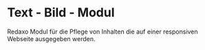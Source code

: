 # Text - Bild - Modul

Redaxo Modul für die Pflege von Inhalten die auf einer responsiven Webseite ausgegeben werden.
